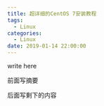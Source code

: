 ```yaml
---
title: 超详细的CentOS 7安装教程
tags:
  - Linux
categories:
  - Linux
date: 2019-01-14 22:00:00
---
```


write here

前面写摘要

<!--more-->

后面写剩下的内容